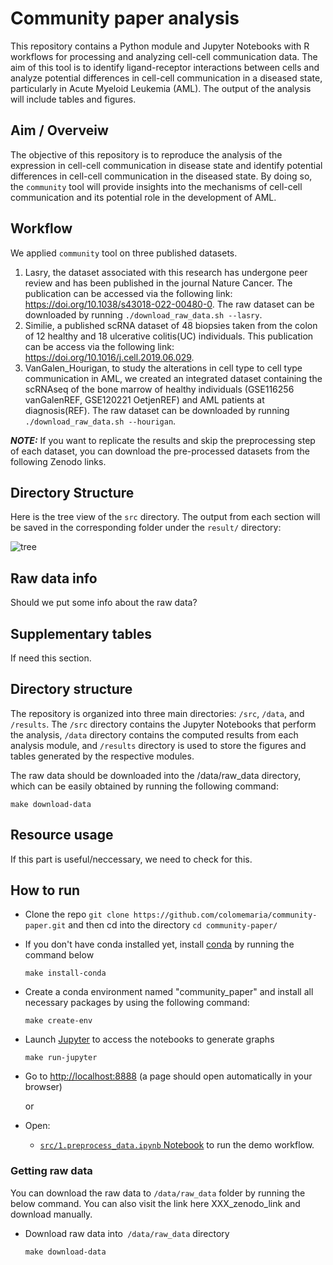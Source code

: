 # Community paper analysis

This repository contains a Python module and Jupyter Notebooks with R workflows for processing and analyzing cell-cell communication data. The aim of this tool is to identify ligand-receptor interactions between cells and analyze potential differences in cell-cell communication in a diseased state, particularly in Acute Myeloid Leukemia (AML). The output of the analysis will include tables and figures.

## Aim / Overveiw

The objective of this repository is to reproduce the analysis of the expression in cell-cell communication in disease state and identify potential differences in cell-cell communication in the diseased state. By doing so, the `community` tool will provide insights into the mechanisms of cell-cell communication and its potential role in the development of AML.


## Workflow
We applied `community` tool on three published datasets.
    
1. Lasry, the dataset associated with this research has undergone peer review and has been published in the journal Nature Cancer. The publication can be accessed via the following link: https://doi.org/10.1038/s43018-022-00480-0. The raw dataset can be downloaded by running `./download_raw_data.sh --lasry`. 
2. Similie, a published scRNA dataset of 48 biopsies taken from the colon of 12 healthy and 18 ulcerative colitis(UC) individuals. This publication can be access via the following link: https://doi.org/10.1016/j.cell.2019.06.029. 
3. VanGalen_Hourigan, to study the alterations in cell type to cell type communication in AML, we created an integrated dataset containing the scRNAseq of the bone marrow of healthy individuals (GSE116256 vanGalenREF, GSE120221 OetjenREF) and AML patients at diagnosis(REF). The raw dataset can be downloaded by running `./download_raw_data.sh --hourigan`. 

**_NOTE:_** If you want to replicate the results and skip the preprocessing step of each dataset, you can download the pre-processed datasets from the following Zenodo links. 


## Directory Structure

Here is the tree view of the `src` directory. The output from each section will be saved in the corresponding folder under the `result/` directory:

![tree](https://imageupload.io/ib/JTjnBXgh9xdNnUa_1692782470.png)

## Raw data info

Should we put some info about the raw data? 


## Supplementary tables

If need this section.


## Directory structure

The repository is organized into three main directories: `/src`, `/data`, and `/results`. The `/src` directory contains the Jupyter Notebooks that perform the analysis, `/data` directory contains the computed results from each analysis module, and `/results` directory is used to store the figures and tables generated by the respective modules.

The raw data should be downloaded into the /data/raw_data directory, which can be easily obtained by running the following command:

`make download-data`

## Resource usage

If this part is useful/neccessary, we need to check for this.

## How to run

- Clone the repo ```git clone https://github.com/colomemaria/community-paper.git``` and then cd into the directory ```cd community-paper/```

- If you don't have conda installed yet, install [conda](https://conda.io/miniconda.html) by running the command below

    ```
    make install-conda
    ```

- Create a conda environment named "community_paper" and install all necessary packages by using the following command:

    ```
    make create-env
    ```
- Launch [Jupyter](https://jupyter.org/) to access the notebooks to generate graphs

    ```
    make run-jupyter
    ```

- Go to [http://localhost:8888](http://localhost:8888) (a page should open automatically in your browser) 

    or
    
- Open:
    - [`src/1.preprocess_data.ipynb` Notebook](http://localhost:8888/notebooks/src/1.preprocess_data.ipynb) to run the demo workflow.
    
### Getting raw data

You can download the raw data to `/data/raw_data` folder by running the below command. You can also visit the link here XXX_zenodo_link and download manually. 

- Download raw data into` /data/raw_data` directory

    ```
    make download-data
    ```
